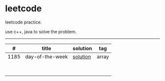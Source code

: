 # leetcode

leetcode practice.

use c++, java to solve the problem.

---

| #    | title           | solution                                                     | tag   |
| ---- | --------------- | ------------------------------------------------------------ | ----- |
| 1185 | day-of-the-week | [solution](https://github.com/Veeupup/leetcode/blob/master/algorithms/1185_day-of-the-week.md) | array |
|      |                 |                                                              |       |
|      |                 |                                                              |       |
|      |                 |                                                              |       |
|      |                 |                                                              |       |
|      |                 |                                                              |       |
|      |                 |                                                              |       |
|      |                 |                                                              |       |
|      |                 |                                                              |       |




